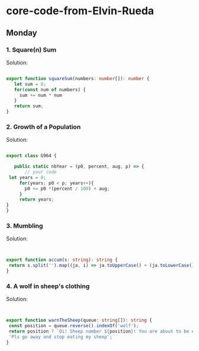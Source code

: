# core-code-from-Elvin-Rueda


## Monday




### 1. Square(n) Sum




Solution:
 
 
 ```Typescript

export function squareSum(numbers: number[]): number {
    let sum = 0;
    for(const num of numbers) {
      sum += num * num
    }
    return sum;
}

```

### 2. Growth of a Population




Solution:
 
 
 ```Typescript
 
 export class G964 {

    public static nbYear = (p0, percent, aug, p) => {
        // your code
  let years = 0;
      for(years; p0 < p; years++){
        p0 += p0 *(percent / 100) + aug;
      }
      return years;
}
}

```

### 3. Mumbling




Solution:
 
 
 ```Typescript
 
 
 export function accum(s: string): string {
  return s.split('').map((ja, i) => ja.toUpperCase() + (ja.toLowerCase()).repeat(i)).join ('-')
}

```
 
 
 ### 4. A wolf in sheep's clothing




Solution:
 
 
 ```Typescript
 
 
 export function warnTheSheep(queue: string[]): string {
  const position = queue.reverse().indexOf('wolf');
  return position ? `Oi! Sheep number ${position}! You are about to be eaten by a wolf!` : 
  'Pls go away and stop eating my sheep';
}


```
 
 
